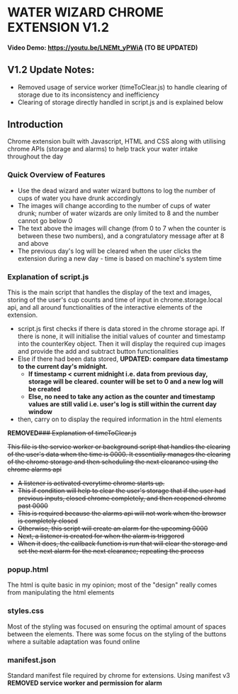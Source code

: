 # WATER WIZARD CHROME EXTENSION V1.2

#### Video Demo: https://youtu.be/LNEMt_yPWiA (TO BE UPDATED)

## V1.2 Update Notes:

- Removed usage of service worker (timeToClear.js) to handle clearing of storage due to its inconsistency and inefficiency
- Clearing of storage directly handled in script.js and is explained below

## Introduction

Chrome extension built with Javascript, HTML and CSS along with utilising chrome APIs (storage and alarms) to help track your water intake throughout the day

### Quick Overview of Features

- Use the dead wizard and water wizard buttons to log the number of cups of water you have drunk accordingly
- The images will change according to the number of cups of water drunk; number of water wizards are only limited to 8 and the number cannot go below 0
- The text above the images will change (from 0 to 7 when the counter is between these two numbers), and a congratulatory message after at 8 and above
- The previous day's log will be cleared when the user clicks the extension during a new day - time is based on machine's system time

### Explanation of script.js

This is the main script that handles the display of the text and images, storing of the user's cup counts and time of input in chrome.storage.local api, and all around functionalities of the interactive elements of the extension.

- script.js first checks if there is data stored in the chrome storage api. If there is none, it will initialise the initial values of counter and timestamp into the counterKey object. Then it will display the required cup images and provide the add and subtract button functionalities
- Else if there had been data stored, <b>UPDATED: compare data timestamp to the current day's midnight.
  - If timestamp < current midnight i.e. data from previous day, storage will be cleared. counter will be set to 0 and a new log will be created
  - Else, no need to take any action as the counter and timestamp values are still valid i.e. user's log is still within the current day window</b>
- then, carry on to display the required information in the html elements

<b>REMOVED</b><s>### Explanation of timeToClear.js

This file is the service worker or background script that handles the clearing of the user's data when the time is 0000. It essentially manages the clearing of the chrome storage and then scheduling the next clearance using the chrome alarms api

- A listener is activated everytime chrome starts up.
- This if condition will help to clear the user's storage that if the user had previous inputs, closed chrome completely, and then reopened chrome past 0000
- This is required because the alarms api will not work when the browser is completely closed
- Otherwise, this script will create an alarm for the upcoming 0000
- Next, a listener is created for when the alarm is triggered
- When it does, the callback function is run that will clear the storage and set the next alarm for the next clearance; repeating the process</s>

### popup.html

The html is quite basic in my opinion; most of the "design" really comes from manipulating the html elements

### styles.css

Most of the styling was focused on ensuring the optimal amount of spaces between the elements. There was some focus on the styling of the buttons where a suitable adaptation was found online

### manifest.json

Standard manifest file required by chrome for extensions. Using manifest v3
<b>REMOVED service worker and permission for alarm</b>
